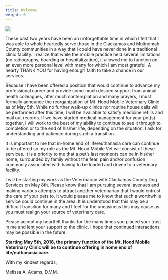 ```yaml
---
title: Welcome
weight: 0
---
```


![](/images/mt-hood-mobile-clinic-small.jpg)

These past two years have been an unforgettable time in which I felt that I was able to whole heartedly serve those in the Clackamas and Multnomah County communities in a way that I could have never done in a traditional clinic facility. I realize that while the mobile practice held several limitations (no radiography, boarding or hospitalization), it allowed me to function on an even more personal level with many for which I am most grateful. A hearty THANK YOU for having enough faith to take a chance in our services.

Because I have been offered a position that would continue to advance my professional career and provide some much desired support from animal health colleagues, after much contemplation and many prayers, I must formally announce the reorganization of Mt. Hood Mobile Veterinary Clinic as of May 5th. While no further walk-up clinics nor routine house calls will be performed after this time, I will be available to satisfy medicine refills and mail out records. If we have started medical management for your pet(s) together, I will work to the best of my ability to continue to see it through to completion or to the end of his/her life, depending on the situation. I ask for understanding and patience during such a transition.

It is important to me that in-home end of life/euthanasia care can continue to be offered so my role as the Mt. Hood Mobile Vet will consist of these services. It is a priority to me that a pet’s last moments can be in his/her home, surrounded by family without the fear, pain and/or confusion commonly associated with having to be loaded and driven to a veterinary facility.

I will be starting my work as the Veterinarian with Clackamas County Dog Services on May 8th. Please know that I am pursuing several avenues and making various attempts to attract another veterinarian that I would entrust the care of your pets to. It would please me to know that such a worthwhile service could continue in the area. It is understood that this may be a difficult transition for many and I feel for the uneasiness this may cause as you must realign your source of veterinary care.

Please accept my heartfelt thanks for the many times you placed your trust in me and lent your support to the clinic. I hope that continued interactions may be possible in the future.

**Starting May 5th, 2018, the primary function of the Mt. Hood Mobile Veterinary Clinic will be to continue offering in home end of life/euthanasia care.**

With my kindest regards,

Melissa A. Adams, D.V.M. 
